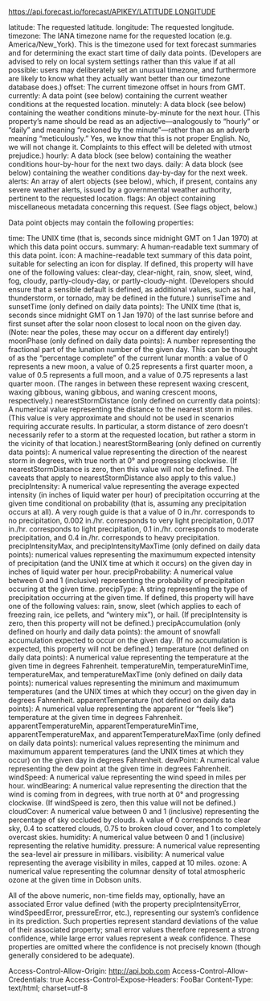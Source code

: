 
 https://api.forecast.io/forecast/APIKEY/LATITUDE,LONGITUDE

latitude: The requested latitude.
longitude: The requested longitude.
timezone: The IANA timezone name for the requested location (e.g. America/New_York). This is the timezone used for text forecast summaries and for determining the exact start time of daily data points. (Developers are advised to rely on local system settings rather than this value if at all possible: users may deliberately set an unusual timezone, and furthermore are likely to know what they actually want better than our timezone database does.)
offset: The current timezone offset in hours from GMT.
currently: A data point (see below) containing the current weather conditions at the requested location.
minutely: A data block (see below) containing the weather conditions minute-by-minute for the next hour. (This property’s name should be read as an adjective—analogously to “hourly” or “daily” and meaning “reckoned by the minute”—rather than as an adverb meaning “meticulously.” Yes, we know that this is not proper English. No, we will not change it. Complaints to this effect will be deleted with utmost prejudice.)
hourly: A data block (see below) containing the weather conditions hour-by-hour for the next two days.
daily: A data block (see below) containing the weather conditions day-by-day for the next week.
alerts: An array of alert objects (see below), which, if present, contains any severe weather alerts, issued by a governmental weather authority, pertinent to the requested location.
flags: An object containing miscellaneous metadata concerning this request. (See flags object, below.)

Data point objects may contain the following properties:

time: The UNIX time (that is, seconds since midnight GMT on 1 Jan 1970) at which this data point occurs.
summary: A human-readable text summary of this data point.
icon: A machine-readable text summary of this data point, suitable for selecting an icon for display. If defined, this property will have one of the following values: clear-day, clear-night, rain, snow, sleet, wind, fog, cloudy, partly-cloudy-day, or partly-cloudy-night. (Developers should ensure that a sensible default is defined, as additional values, such as hail, thunderstorm, or tornado, may be defined in the future.)
sunriseTime and sunsetTime (only defined on daily data points): The UNIX time (that is, seconds since midnight GMT on 1 Jan 1970) of the last sunrise before and first sunset after the solar noon closest to local noon on the given day. (Note: near the poles, these may occur on a different day entirely!)
moonPhase (only defined on daily data points): A number representing the fractional part of the lunation number of the given day. This can be thought of as the “percentage complete” of the current lunar month: a value of 0 represents a new moon, a value of 0.25 represents a first quarter moon, a value of 0.5 represents a full moon, and a value of 0.75 represents a last quarter moon. (The ranges in between these represent waxing crescent, waxing gibbous, waning gibbous, and waning crescent moons, respectively.)
nearestStormDistance (only defined on currently data points): A numerical value representing the distance to the nearest storm in miles. (This value is very approximate and should not be used in scenarios requiring accurate results. In particular, a storm distance of zero doesn’t necessarily refer to a storm at the requested location, but rather a storm in the vicinity of that location.)
nearestStormBearing (only defined on currently data points): A numerical value representing the direction of the nearest storm in degrees, with true north at 0° and progressing clockwise. (If nearestStormDistance is zero, then this value will not be defined. The caveats that apply to nearestStormDistance also apply to this value.)
precipIntensity: A numerical value representing the average expected intensity (in inches of liquid water per hour) of precipitation occurring at the given time conditional on probability (that is, assuming any precipitation occurs at all). A very rough guide is that a value of 0 in./hr. corresponds to no precipitation, 0.002 in./hr. corresponds to very light precipitation, 0.017 in./hr. corresponds to light precipitation, 0.1 in./hr. corresponds to moderate precipitation, and 0.4 in./hr. corresponds to heavy precipitation.
precipIntensityMax, and precipIntensityMaxTime (only defined on daily data points): numerical values representing the maximumum expected intensity of precipitation (and the UNIX time at which it occurs) on the given day in inches of liquid water per hour.
precipProbability: A numerical value between 0 and 1 (inclusive) representing the probability of precipitation occuring at the given time.
precipType: A string representing the type of precipitation occurring at the given time. If defined, this property will have one of the following values: rain, snow, sleet (which applies to each of freezing rain, ice pellets, and “wintery mix”), or hail. (If precipIntensity is zero, then this property will not be defined.)
precipAccumulation (only defined on hourly and daily data points): the amount of snowfall accumulation expected to occur on the given day. (If no accumulation is expected, this property will not be defined.)
temperature (not defined on daily data points): A numerical value representing the temperature at the given time in degrees Fahrenheit.
temperatureMin, temperatureMinTime, temperatureMax, and temperatureMaxTime (only defined on daily data points): numerical values representing the minimum and maximumum temperatures (and the UNIX times at which they occur) on the given day in degrees Fahrenheit.
apparentTemperature (not defined on daily data points): A numerical value representing the apparent (or “feels like”) temperature at the given time in degrees Fahrenheit.
apparentTemperatureMin, apparentTemperatureMinTime, apparentTemperatureMax, and apparentTemperatureMaxTime (only defined on daily data points): numerical values representing the minimum and maximumum apparent temperatures (and the UNIX times at which they occur) on the given day in degrees Fahrenheit.
dewPoint: A numerical value representing the dew point at the given time in degrees Fahrenheit.
windSpeed: A numerical value representing the wind speed in miles per hour.
windBearing: A numerical value representing the direction that the wind is coming from in degrees, with true north at 0° and progressing clockwise. (If windSpeed is zero, then this value will not be defined.)
cloudCover: A numerical value between 0 and 1 (inclusive) representing the percentage of sky occluded by clouds. A value of 0 corresponds to clear sky, 0.4 to scattered clouds, 0.75 to broken cloud cover, and 1 to completely overcast skies.
humidity: A numerical value between 0 and 1 (inclusive) representing the relative humidity.
pressure: A numerical value representing the sea-level air pressure in millibars.
visibility: A numerical value representing the average visibility in miles, capped at 10 miles.
ozone: A numerical value representing the columnar density of total atmospheric ozone at the given time in Dobson units.

All of the above numeric, non-time fields may, optionally, have an associated Error value defined (with the property precipIntensityError, windSpeedError, pressureError, etc.), representing our system’s confidence in its prediction. Such properties represent standard deviations of the value of their associated property; small error values therefore represent a strong confidence, while large error values represent a weak confidence. These properties are omitted where the confidence is not precisely known (though generally considered to be adequate).

Access-Control-Allow-Origin: http://api.bob.com
Access-Control-Allow-Credentials: true
Access-Control-Expose-Headers: FooBar
Content-Type: text/html; charset=utf-8